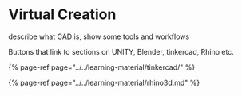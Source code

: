# Virtual Creation

describe what CAD is, show some tools and workflows

Buttons that link to sections on UNITY, Blender, tinkercad, Rhino etc.

{% page-ref page="../../learning-material/tinkercad/" %}

{% page-ref page="../../learning-material/rhino3d.md" %}

